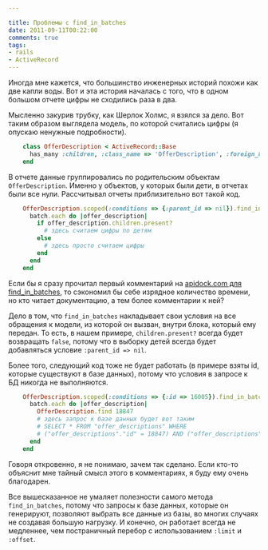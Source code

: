```yaml
---

title: Проблемы с find_in_batches
date: 2011-09-11T00:22:00
comments: true
tags:
- rails
- ActiveRecord
---
```


Иногда мне кажется, что большинство инженерных историй похожи как две капли воды. Вот и эта история началась с того, что 
в одном большом отчете цифры не сходились раза в два.

Мысленно закурив трубку, как Шерлок Холмс, я взялся за дело. Вот таким образом выглядела модель, по которой считались
цифры (я опускаю ненужные подробности).

``` ruby
    class OfferDescription < ActiveRecord::Base
      has_many :children, :class_name => 'OfferDescription', :foreign_key => :parent_id
    end
```

В отчете данные группировались по родительским объектам `OfferDescription`.
Именно у объектов, у которых были дети, в отчетах были все нули. Рассчитывал
отчеты приблизительно вот такой код.

``` ruby
    OfferDescription.scoped(:conditions => {:parent_id => nil}).find_in_batches do |batch|
      batch.each do |offer_description|
        if offer_description.children.present?
          # здесь считаем цифры по детям
        else
          # здесь просто считаем цифры
        end
      end
    end
```

Если бы я сразу прочитал первый комментарий на 
[apidock.com для find_in_batches](http://apidock.com/rails/ActiveRecord/Batches/ClassMethods/find_in_batches#771-Careful-with-scopes),
то сэкономил бы себе изрядное количество времени, но кто читает документацию,
а тем более комментарии к ней?

Дело в том, что `find_in_batches` накладывает свои условия на все обращения к
модели, из которой он вызван, внутри блока, который ему передан. То есть, в
нашем примере, `children.present?` всегда будет возвращать `false`, потому что
в выборку детей всегда будет добавляться условие `:parent_id => nil`.

Более того, следующий код тоже не будет работать (в примере взяты id, которые
существуют в базе данных), потому что условия в запросе к БД никогда не выполняются.

``` ruby
    OfferDescription.scoped(:conditions => {:id => 16005}).find_in_batches do |batch|
      batch.each do |offer_description|
        OfferDescription.find 18847
        # здесь запрос к базе данных будет вот таким
        # SELECT * FROM "offer_descriptions" WHERE 
        # ("offer_descriptions"."id" = 18847) AND ("offer_descriptions"."id" = 16005)
      end
    end
```

Говоря откровенно, я не понимаю, зачем так сделано. Если кто-то объяснит мне
тайный смысл этого в комментариях, я буду ему очень благодарен.

Все вышесказанное не умаляет полезности самого метода `find_in_batches`,
потому что запросы к базе данных, которые он генерируют, позволяют выбрать все
данные из базы, во многих случаях не создавая большую нагрузку. И конечно, он
работает всегда не медленнее, чем постраничный перебор с использованием
`:limit` и `:offset`.
